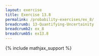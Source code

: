 ```yaml
---
layout: exercise
title: Exercise 13.8
permalink: /probability-exercises/ex_8/
breadcrumb: 13-Quantifying-Uncertainity
breadcrumb2: ex_8
breadcrumb5: ex13.8
---
```


{% include mathjax_support %}

